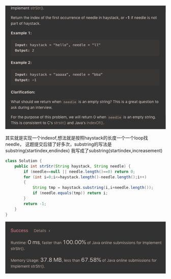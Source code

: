 ![GitHub Logo](/image/28.1.png)

其实就是实现一个indexof,想法就是按照haystack的长度一个一个loop找needle，
这题提交后错了好多次，substring的写法是substring(startindex,endindex)
我写成了substring(startindex,increasement)

```java
class Solution {
    public int strStr(String haystack, String needle) {
        if (needle==null || needle.length()==0) return 0;                
        for (int i=0;i<=haystack.length()-needle.length();i++)
        {
            String tmp = haystack.substring(i,i+needle.length());
            if (needle.equals(tmp)) return i;
        }        
        return -1;
    }
}
```
![GitHub Logo](/image/28.2.png)